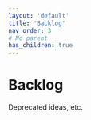 ```yaml
---
layout: 'default'
title: 'Backlog'
nav_order: 3
# No parent
has_children: true
---
```


# Backlog

Deprecated ideas, etc.
